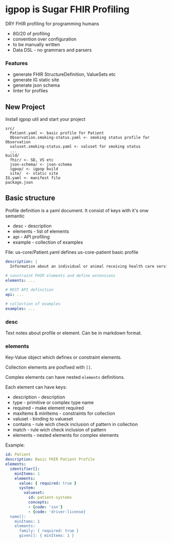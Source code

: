 # igpop is Sugar FHIR Profiling

DRY FHIR profiling for programming humans

* 80/20 of profiling
* convention over configuration
* to be manually written
* Data DSL - no grammars and parsers

### Features

* generate FHIR StructureDefinition, ValueSets etc
* generate IG static site
* generate json schema
* linter for profiles

## New Project

Install igpop util and start your project

```
src/
  Patient.yaml <- basic profile for Patient
  Observation.smoking-status.yaml <- smoking status profile for Observation
  valuset.smoking-status.yaml <- valuset for smoking status
  ...
build/
  fhir/ <- SD, VS etc
  json-schema/ <- json-schema
  igpop/ <- igpop build
  site/  <- static site
IG.yaml <- manifest file
package.json
```


## Basic structure

Profile definition is a yaml document. 
It consist of keys with it's onw semantic

* desc - description
* elements - list of elements
* api - API profiling
* example - collection of examples


File: us-core/Patient.yaml defines us-core-patient basic profile

```yaml
description: |
  Information about an individual or animal receiving health care services
  
# constraint FHIR elements and define extensions
elements: ...

# REST API definition
api: ...

# collection of examples
examples: ...
```


### desc

Text notes about profile or element. Can be in markdown format.

### elements

Key-Value object which defines or constraint elements.

Collection elements are posfixed with `[]`.

Complex elements can have nested `elements` definitions.


Each element can have keys:

* description - description
* type - primitive or complex type name
* required - make element required
* maxItems & minItems - constraints for collection 
* valuset - binding to valueset
* contains - rule wich check inclusion of pattern in collection
* match - rule wich check inclusion of pattern
* elements - nested elements for complex elements

Example:

```yaml
id: Patient
description: Basic FHIR Patient Profile
elements:
  identifier[]:
    minItems: 1
    elements:
      value: { required: true }
      system:
        valueset:
          id: patient-systems
          concepts:
          - {code: 'ssn'}
          - {code: 'driver-license}
  name[]:
    minItems: 1
    elements:
      family: { required: true }
      given[]: { minItems: 1 }

```
